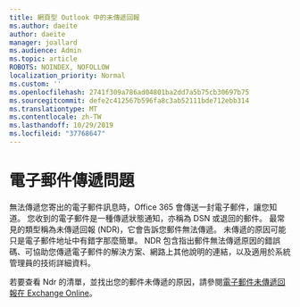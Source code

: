 ```yaml
---
title: 網頁型 Outlook 中的未傳遞回報
ms.author: daeite
author: daeite
manager: joallard
ms.audience: Admin
ms.topic: article
ROBOTS: NOINDEX, NOFOLLOW
localization_priority: Normal
ms.custom: ''
ms.openlocfilehash: 2741f309a786ad04801ba2dd7a5b75cb30697b75
ms.sourcegitcommit: defe2c412567b596fa8c3ab52111bde712ebb314
ms.translationtype: MT
ms.contentlocale: zh-TW
ms.lasthandoff: 10/29/2019
ms.locfileid: "37768647"
---
```

# <a name="issues-with-email-delivery"></a>電子郵件傳遞問題

無法傳遞您寄出的電子郵件訊息時，Office 365 會傳送一封電子郵件，讓您知道。 您收到的電子郵件是一種傳遞狀態通知，亦稱為 DSN 或退回的郵件。 最常見的類型稱為未傳遞回報 (NDR)，它會告訴您郵件無法傳遞。 未傳遞的原因可能只是電子郵件地址中有錯字那麼簡單。 NDR 包含指出郵件無法傳遞原因的錯誤碼、可協助您傳遞電子郵件的解決方案、網路上其他說明的連結，以及適用於系統管理員的技術詳細資料。

若要查看 Ndr 的清單，並找出您的郵件未傳遞的原因，請參閱[電子郵件未傳遞回報在 Exchange Online](https://docs.microsoft.com/exchange/mail-flow-best-practices/non-delivery-reports-in-exchange-online/non-delivery-reports-in-exchange-online)。